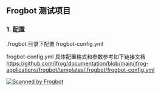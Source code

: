 ## Frogbot 测试项目
### 1. 配置
.frogbot 目录下配置 frogbot-config.yml

frogbot-config.yml 具体配置格式和参数参考如下链接文档  
https://github.com/jfrog/documentation/blob/main/jfrog-applications/frogbot/templates/.frogbot/frogbot-config.yml


[![Scanned by Frogbot](https://raw.github.com/jfrog/frogbot/master/images/frogbot-badge.svg)](https://docs.jfrog-applications.jfrog.io/jfrog-applications/frogbot)




